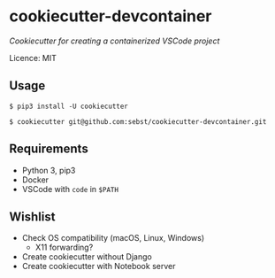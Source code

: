 # cookiecutter-devcontainer

*Cookiecutter for creating a containerized VSCode project*

Licence: MIT

## Usage

```
$ pip3 install -U cookiecutter
```

```
$ cookiecutter git@github.com:sebst/cookiecutter-devcontainer.git
```


## Requirements

- Python 3, pip3
- Docker
- VSCode with `code` in `$PATH`

## Wishlist

- Check OS compatibility (macOS, Linux, Windows)
    - X11 forwarding?
- Create cookiecutter without Django
- Create cookiecutter with Notebook server